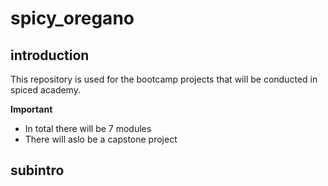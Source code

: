 # spicy_oregano

## introduction
This repository is used for the bootcamp projects that will be conducted in spiced academy. <br>

**Important** <br>
- In total there will be 7 modules <br>
- There will aslo be a capstone project <br>

## subintro
